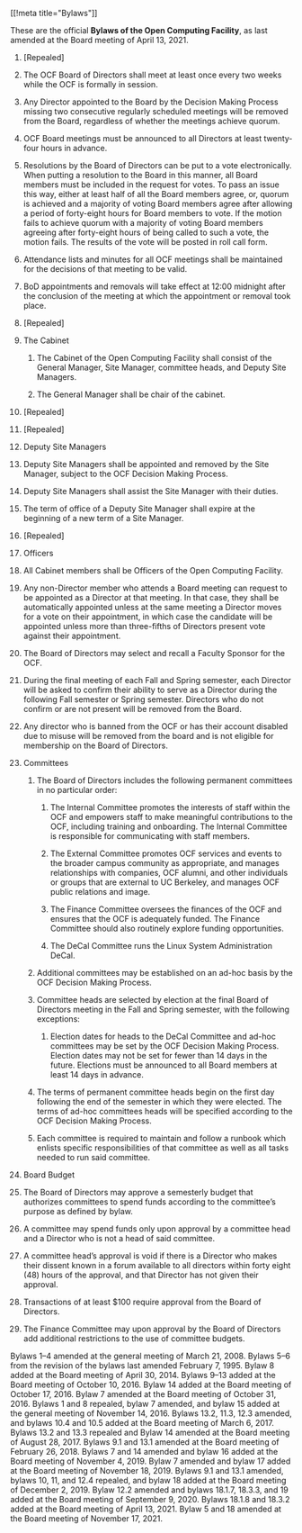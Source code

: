 [[!meta title="Bylaws"]]


These are the official **Bylaws of the Open Computing Facility**, as last
amended at the Board meeting of April 13, 2021.

1. [Repealed]

2. The OCF Board of Directors shall meet at least once every two weeks while
   the OCF is formally in session.

3. Any Director appointed to the Board by the Decision Making Process missing
   two consecutive regularly scheduled meetings will be removed from the Board,
   regardless of whether the meetings achieve quorum.

4. OCF Board meetings must be announced to all Directors at least twenty-four
   hours in advance.

5. Resolutions by the Board of Directors can be put to a vote electronically.
   When putting a resolution to the Board in this manner, all Board members
   must be included in the request for votes. To pass an issue this way,
   either at least half of all the Board members agree, or, quorum is achieved
   and a majority of voting Board members agree after allowing a period of
   forty-eight hours for Board members to vote. If the motion fails to achieve
   quorum with a majority of voting Board members agreeing after forty-eight
   hours of being called to such a vote, the motion fails. The results of the
   vote will be posted in roll call form.

6. Attendance lists and minutes for all OCF meetings shall be maintained for
   the decisions of that meeting to be valid.

7. BoD appointments and removals will take effect at 12:00 midnight after the
   conclusion of the meeting at which the appointment or removal took place.

8. [Repealed]

9. The Cabinet

   1. The Cabinet of the Open Computing Facility shall consist of the General
      Manager, Site Manager, committee heads, and Deputy Site Managers.

   2. The General Manager shall be chair of the cabinet.

10. [Repealed]

11. [Repealed]

12. Deputy Site Managers

   1. Deputy Site Managers shall be appointed and removed by the Site Manager,
      subject to the OCF Decision Making Process.

   2. Deputy Site Managers shall assist the Site Manager with their duties.

   3. The term of office of a Deputy Site Manager shall expire at the beginning
      of a new term of a Site Manager.

   4. [Repealed]

13. Officers

   1. All Cabinet members shall be Officers of the Open Computing Facility.

14. Any non-Director member who attends a Board meeting can request to be
    appointed as a Director at that meeting. In that case, they shall be
    automatically appointed unless at the same meeting a Director moves for a
    vote on their appointment, in which case the candidate will be appointed
    unless more than three-fifths of Directors present vote against their
    appointment.

15. The Board of Directors may select and recall a Faculty Sponsor for the OCF.

16. During the final meeting of each Fall and Spring semester, each Director
    will be asked to confirm their ability to serve as a Director during the
    following Fall semester or Spring semester. Directors who do not confirm or
    are not present will be removed from the Board.

17. Any director who is banned from the OCF or has their account disabled due
    to misuse will be removed from the board and is not eligible for
    membership on the Board of Directors.

18. Committees

    1. The Board of Directors includes the following permanent committees in no particular order:

       1. The Internal Committee promotes the interests of staff within the
          OCF and empowers staff to make meaningful contributions to the OCF,
          including training and onboarding. The Internal Committee is
          responsible for communicating with staff members.

       2. The External Committee promotes OCF services and events to the broader
          campus community as appropriate, and manages relationships with companies,
          OCF alumni, and other individuals or groups that are external to
          UC Berkeley, and manages OCF public relations and image.

       3. The Finance Committee oversees the finances of the OCF and  ensures
          that the OCF is adequately funded. The Finance Committee should also
          routinely explore funding opportunities.

       4. The DeCal Committee runs the Linux System Administration DeCal.

    2. Additional committees may be established on an ad-hoc basis by the OCF
       Decision Making Process.

    3. Committee heads are selected by election at the final Board of
       Directors meeting in the Fall and Spring semester, with the following
       exceptions:

       1. Election dates for heads to the DeCal Committee and ad-hoc
          committees may be set by the OCF Decision Making Process. Election
          dates may not be set for fewer than 14 days in the future. Elections
          must be announced to all Board members at least 14 days in advance.

    4. The terms of permanent committee heads begin on the first day following
       the end of the semester in which they were elected. The terms of ad-hoc
       committees heads will be specified according to the OCF Decision Making
       Process.

    5. Each committee is required to maintain and follow a runbook which
       enlists specific responsibilities of that committee as well as all
       tasks needed to run said committee.

19. Board Budget

   1. The Board of Directors may approve a semesterly budget that authorizes
      committees to spend funds according to the committee’s purpose as defined
      by bylaw.

   2. A committee may spend funds only upon approval by a committee head and a
      Director who is not a head of said committee.

   3. A committee head’s approval is void if there is a Director who makes
      their dissent known in a forum available to all directors within forty
      eight (48) hours of the approval, and that Director has not given their
      approval.

   4. Transactions of at least $100 require approval from the Board of
      Directors.

   5. The Finance Committee may upon approval by the Board of Directors add
      additional restrictions to the use of committee budgets.

Bylaws 1–4 amended at the general meeting of March 21, 2008. Bylaws 5–6 from
the revision of the bylaws last amended February 7, 1995. Bylaw 8 added at the
Board meeting of April 30, 2014. Bylaws 9–13 added at the Board meeting of
October 10, 2016. Bylaw 14 added at the Board meeting of October 17, 2016.
Bylaw 7 amended at the Board meeting of October 31, 2016. Bylaws 1 and 8
repealed, bylaw 7 amended, and bylaw 15 added at the general meeting of
November 14, 2016. Bylaws 13.2, 11.3, 12.3 amended, and bylaws 10.4 and 10.5
added at the Board meeting of March 6, 2017. Bylaws 13.2 and 13.3 repealed and
Bylaw 14 amended at the Board meeting of August 28, 2017. Bylaws 9.1 and 13.1
amended at the Board meeting of February 26, 2018. Bylaws 7 and 14 amended and
bylaw 16 added at the Board meeting of November 4, 2019. Bylaw 7 amended and
bylaw 17 added at the Board meeting of November 18, 2019. Bylaws 9.1 and 13.1
amended, bylaws 10, 11, and 12.4 repealed, and bylaw 18 added at the Board
meeting of December 2, 2019. Bylaw 12.2 amended and bylaws 18.1.7, 18.3.3,
and 19 added at the Board meeting of September 9, 2020. Bylaws 18.1.8 and
18.3.2 added at the Board meeting of April 13, 2021. Bylaw 5 and 18 amended
at the Board meeting of November 17, 2021.
